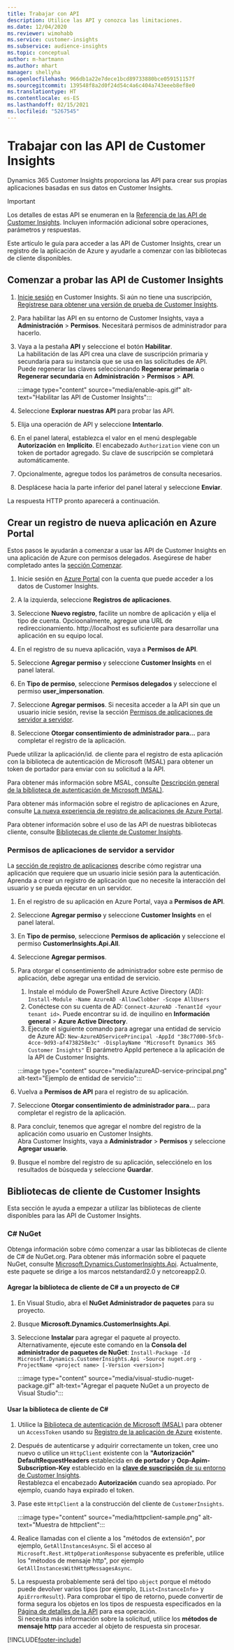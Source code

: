 ```yaml
---
title: Trabajar con API
description: Utilice las API y conozca las limitaciones.
ms.date: 12/04/2020
ms.reviewer: wimohabb
ms.service: customer-insights
ms.subservice: audience-insights
ms.topic: conceptual
author: m-hartmann
ms.author: mhart
manager: shellyha
ms.openlocfilehash: 966db1a22e7dece1bcd89733880bce059151157f
ms.sourcegitcommit: 139548f8a2d0f24d54c4a6c404a743eeeb8ef8e0
ms.translationtype: HT
ms.contentlocale: es-ES
ms.lasthandoff: 02/15/2021
ms.locfileid: "5267545"
---
```

# <a name="work-with-customer-insights-apis"></a>Trabajar con las API de Customer Insights

Dynamics 365 Customer Insights proporciona las API para crear sus propias aplicaciones basadas en sus datos en Customer Insights.

> [!IMPORTANT]
> Los detalles de estas API se enumeran en la [Referencia de las API de Customer Insights](https://developer.ci.ai.dynamics.com/api-details#api=CustomerInsights). Incluyen información adicional sobre operaciones, parámetros y respuestas.

Este artículo le guía para acceder a las API de Customer Insights, crear un registro de la aplicación de Azure y ayudarle a comenzar con las bibliotecas de cliente disponibles.

## <a name="get-started-trying-the-customer-insights-apis"></a>Comenzar a probar las API de Customer Insights

1. [Inicie sesión](https://home.ci.ai.dynamics.com) en Customer Insights. Si aún no tiene una suscripción, [Regístrese para obtener una versión de prueba de Customer Insights](https://aka.ms/tryci).

1. Para habilitar las API en su entorno de Customer Insights, vaya a **Administración** > **Permisos**. Necesitará permisos de administrador para hacerlo.

1. Vaya a la pestaña **API** y seleccione el botón **Habilitar**.    
   La habilitación de las API crea una clave de suscripción primaria y secundaria para su instancia que se usa en las solicitudes de API. Puede regenerar las claves seleccionando **Regenerar primaria** o **Regenerar secundaria** en **Administración** > **Permisos** > **API**.

   :::image type="content" source="media/enable-apis.gif" alt-text="Habilitar las API de Customer Insights":::

1. Seleccione **Explorar nuestras API** para probar las API.

1. Elija una operación de API y seleccione **Intentarlo**.

1. En el panel lateral, establezca el valor en el menú desplegable **Autorización** en **Implícito**. El encabezado `Authorization` viene con un token de portador agregado. Su clave de suscripción se completará automáticamente.
  
1. Opcionalmente, agregue todos los parámetros de consulta necesarios.

1. Desplácese hacia la parte inferior del panel lateral y seleccione **Enviar**.

La respuesta HTTP pronto aparecerá a continuación.

## <a name="create-a-new-app-registration-in-the-azure-portal"></a>Crear un registro de nueva aplicación en Azure Portal

Estos pasos le ayudarán a comenzar a usar las API de Customer Insights en una aplicación de Azure con permisos delegados. Asegúrese de haber completado antes la [sección Comenzar](#get-started-trying-the-customer-insights-apis).

1. Inicie sesión en [Azure Portal](https://portal.azure.com) con la cuenta que puede acceder a los datos de Customer Insights.

1. A la izquierda, seleccione **Registros de aplicaciones**.

1. Seleccione **Nuevo registro**, facilite un nombre de aplicación y elija el tipo de cuenta.
   Opcioonalmente, agregue una URL de redireccionamiento. http://localhost es suficiente para desarrollar una aplicación en su equipo local.

1. En el registro de su nueva aplicación, vaya a **Permisos de API**.

1. Seleccione **Agregar permiso** y seleccione **Customer Insights** en el panel lateral.

1. En **Tipo de permiso**, seleccione **Permisos delegados** y seleccione el permiso **user_impersonation**.

1. Seleccione **Agregar permisos**. Si necesita acceder a la API sin que un usuario inicie sesión, revise la sección [Permisos de aplicaciones de servidor a servidor](#server-to-server-application-permissions).

1. Seleccione **Otorgar consentimiento de administrador para...** para completar el registro de la aplicación.

Puede utilizar la aplicación/id. de cliente para el registro de esta aplicación con la biblioteca de autenticación de Microsoft (MSAL) para obtener un token de portador para enviar con su solicitud a la API.

Para obtener más información sobre MSAL, consulte [Descripción general de la biblioteca de autenticación de Microsoft (MSAL)](https://docs.microsoft.com/azure/active-directory/develop/msal-overview).

Para obtener más información sobre el registro de aplicaciones en Azure, consulte [La nueva experiencia de registro de aplicaciones de Azure Portal](https://docs.microsoft.com/azure/active-directory/develop/app-registration-portal-training-guide).

Para obtener información sobre el uso de las API de nuestras bibliotecas cliente, consulte [Bibliotecas de cliente de Customer Insights](#customer-insights-client-libraries).

### <a name="server-to-server-application-permissions"></a>Permisos de aplicaciones de servidor a servidor

La [sección de registro de aplicaciones](#create-a-new-app-registration-in-the-azure-portal) describe cómo registrar una aplicación que requiere que un usuario inicie sesión para la autenticación. Aprenda a crear un registro de aplicación que no necesite la interacción del usuario y se pueda ejecutar en un servidor.

1. En el registro de su aplicación en Azure Portal, vaya a **Permisos de API**.

1. Seleccione **Agregar permiso** y seleccione **Customer Insights** en el panel lateral.

1. En **Tipo de permiso**, seleccione **Permisos de aplicación** y seleccione el permiso **CustomerInsights.Api.All**.

1. Seleccione **Agregar permisos**.

1. Para otorgar el consentimiento de administrador sobre este permiso de aplicación, debe agregar una entidad de servicio.

   1. Instale el módulo de PowerShell Azure Active Directory (AD): `Install-Module -Name AzureAD -AllowClobber -Scope AllUsers`
   1. Conéctese con su cuenta de AD: `Connect-AzureAD -TenantId <your tenant id>`. Puede encontrar su id. de inquilino en **Información general** > **Azure Active Directory**.
   1. Ejecute el siguiente comando para agregar una entidad de servicio de Azure AD: `New-AzureADServicePrincipal -AppId "38c77d00-5fcb-4cce-9d93-af4738258e3c" -DisplayName "Microsoft Dynamics 365 Customer Insights"` El parámetro AppId pertenece a la aplicación de la API de Customer Insights.

   :::image type="content" source="media/azureAD-service-principal.png" alt-text="Ejemplo de entidad de servicio":::

1. Vuelva a **Permisos de API** para el registro de su aplicación.

1. Seleccione **Otorgar consentimiento de administrador para...** para completar el registro de la aplicación.

1. Para concluir, tenemos que agregar el nombre del registro de la aplicación como usuario en Customer Insights.    
   Abra Customer Insights, vaya a **Administrador** > **Permisos** y seleccione **Agregar usuario**.

1. Busque el nombre del registro de su aplicación, selecciónelo en los resultados de búsqueda y seleccione **Guardar**.

## <a name="customer-insights-client-libraries"></a>Bibliotecas de cliente de Customer Insights

Esta sección le ayuda a empezar a utilizar las bibliotecas de cliente disponibles para las API de Customer Insights.

### <a name="c-nuget"></a>C# NuGet

Obtenga información sobre cómo comenzar a usar las bibliotecas de cliente de C# de NuGet.org. Para obtener más información sobre el paquete NuGet, consulte [Microsoft.Dynamics.CustomerInsights.Api](https://www.nuget.org/packages/Microsoft.Dynamics.CustomerInsights.Api/). Actualmente, este paquete se dirige a los marcos netstandard2.0 y netcoreapp2.0.

#### <a name="add-the-c-client-library-to-a-c-project"></a>Agregar la biblioteca de cliente de C# a un proyecto de C#

1. En Visual Studio, abra el **NuGet Administrador de paquetes** para su proyecto.

1. Busque **Microsoft.Dynamics.CustomerInsights.Api**.

1. Seleccione **Instalar** para agregar el paquete al proyecto.
   Alternativamente, ejecute este comando en la **Consola del administrador de paquetes de NuGet**: `Install-Package -Id Microsoft.Dynamics.CustomerInsights.Api -Source nuget.org -ProjectName <project name> [-Version <version>]`

   :::image type="content" source="media/visual-studio-nuget-package.gif" alt-text="Agregar el paquete NuGet a un proyecto de Visual Studio":::

#### <a name="use-the-c-client-library"></a>Usar la biblioteca de cliente de C#

1. Utilice la [Biblioteca de autenticación de Microsoft (MSAL)](https://docs.microsoft.com/azure/active-directory/develop/msal-overview) para obtener un `AccessToken` usando su [Registro de la aplicación de Azure](#create-a-new-app-registration-in-the-azure-portal) existente.

1. Después de autenticarse y adquirir correctamente un token, cree uno nuevo o utilice un `HttpClient` existente con la **"Autorización" DefaultRequestHeaders** establecida en **<access token> de portador** y **Ocp-Apim-Subscription-Key** establecido en la [**clave de suscripción** de su entorno de Customer Insights](#get-started-trying-the-customer-insights-apis).    
   Restablezca el encabezado **Autorización** cuando sea apropiado. Por ejemplo, cuando haya expirado el token.

1. Pase este `HttpClient` a la construcción del cliente de `CustomerInsights`.

   :::image type="content" source="media/httpclient-sample.png" alt-text="Muestra de httpclient":::

1. Realice llamadas con el cliente a los "métodos de extensión", por ejemplo, `GetAllInstancesAsync`. Si el acceso al `Microsoft.Rest.HttpOperationResponse` subyacente es preferible, utilice los "métodos de mensaje http", por ejemplo `GetAllInstancesWithHttpMessagesAsync`.

1. La respuesta probablemente será del tipo `object` porque el método puede devolver varios tipos (por ejemplo, `IList<InstanceInfo>` y `ApiErrorResult`). Para comprobar el tipo de retorno, puede convertir de forma segura los objetos en los tipos de respuesta especificados en la [Página de detalles de la API](https://developer.ci.ai.dynamics.com/api-details#api=CustomerInsights) para esa operación.    
   Si necesita más información sobre la solicitud, utilice los **métodos de mensaje http** para acceder al objeto de respuesta sin procesar.


[!INCLUDE[footer-include](../includes/footer-banner.md)]